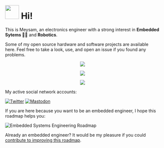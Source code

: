 <h1><img src="https://emojis.slackmojis.com/emojis/images/1643516190/22158/oh-hello.gif?1643516190" width="45"/> Hi!</h1>

<p>This is Meysam, an electronics engineer with a strong interest in <b>Embedded Sytems 👨‍💻</b> and <b>Robotics</b>.</p>
<p>Some of my open source hardware and software projects are available here. Feel free to take a look, use, and open an issue if you found any problems.</p>

<p align="center"> <img src="https://github-readme-stats.vercel.app/api?username=m3y54m&show_icons=true&theme=slateorange" />
<p align="center"> <img src="https://github-readme-streak-stats.herokuapp.com/?user=m3y54m&theme=slateorange" />
<p align="center"> <img src="http://github-profile-summary-cards.vercel.app/api/cards/profile-details?username=m3y54m&theme=zenburn" />
  
<p>My active social network accounts:</p>

[![Twitter](https://img.shields.io/badge/twitter-%231DA1F2.svg?style=for-the-badge&logo=Twitter&logoColor=white)](https://twitter.com/m3y54m)
[![Mastodon](https://img.shields.io/mastodon/follow/109554559896661819?domain=https%3A%2F%2Fmastodon.social&logo=Mastodon&logoColor=white&style=for-the-badge)](https://mastodon.social/@m3y54m)

<p>If you are here because you want to be an embedded engineer, I hope this roadmap helps you:</p>

![Embedded Systems Engineering Roadmap](https://github.com/m3y54m/Embedded-Engineering-Roadmap/releases/download/Rev.K-2023-07-31/Embedded-Engineering-Roadmap.png)

<p>Already an embedded engineer? It would be my pleasure if you could <a href="https://github.com/m3y54m/Embedded-Engineering-Roadmap">contribute to improving this roadmap</a>.</p>
